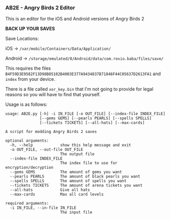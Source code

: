 ### AB2E - Angry Birds 2 Editor

This is an editor for the iOS and Android versions of Angry Birds 2

**BACK UP YOUR SAVES**

Save Locations:

iOS -> `/var/mobile/Containers/Data/Application/`

Android -> `/storage/emulated/0/Android/data/com.rovio.baba/files/save/`

This requires the files `B4F59D3E9582F13D98B85102B4003E377A9434837B71846F44C05637D2613FA1` and `index` from your device.

There is a file called `xor_key.bin` that I'm not going to provide for legal reasons so you will have to find that yourself.

Usage is as follows:
```
usage: AB2E.py [-h] -i IN_FILE [-o OUT_FILE] [--index-file INDEX_FILE]
               [--gems GEMS] [--pearls PEARLS] [--spells SPELLS]
               [--tickets TICKETS] [--all-hats] [--max-cards]

A script for modding Angry Birds 2 saves

optional arguments:
  -h, --help            show this help message and exit
  -o OUT_FILE, --out-file OUT_FILE
                        The output file
  --index-file INDEX_FILE
                        The index file to use for encryption/decryption
  --gems GEMS           The amount of gems you want
  --pearls PEARLS       The amount of black pearls you want
  --spells SPELLS       The amount of spells you want
  --tickets TICKETS     The amount of arena tickets you want
  --all-hats            Give all hats
  --max-cards           Max all card levels

required arguments:
  -i IN_FILE, --in-file IN_FILE
                        The input file
```
